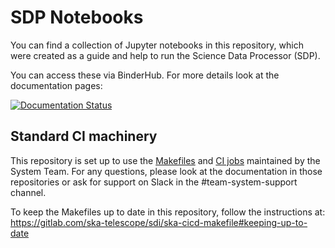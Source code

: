 # SDP Notebooks

You can find a collection of Jupyter notebooks in this repository,
which were created as a guide and help to run the Science Data Processor (SDP).

You can access these via BinderHub. For more details look at the 
documentation pages:

[![Documentation Status](https://readthedocs.org/projects/ska-telescope-ska-sdp-notebooks/badge/?version=latest)](https://developer.skao.int/projects/ska-sdp-notebooks/en/latest/?badge=latest)

## Standard CI machinery

This repository is set up to use the
[Makefiles](https://gitlab.com/ska-telescope/sdi/ska-cicd-makefile) and [CI
jobs](https://gitlab.com/ska-telescope/templates-repository) maintained by the
System Team. For any questions, please look at the documentation in those
repositories or ask for support on Slack in the #team-system-support channel.

To keep the Makefiles up to date in this repository, follow the instructions
at: https://gitlab.com/ska-telescope/sdi/ska-cicd-makefile#keeping-up-to-date
